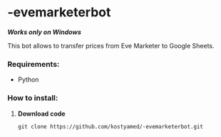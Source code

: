 # -evemarketerbot

***Works only on Windows***

This bot allows to transfer prices from Eve Marketer to Google Sheets.

### **Requirements:**

- Python

### **How to install:**

1. **Download code**
	``` 
	git clone https://github.com/kostyamed/-evemarketerbot.git
	```